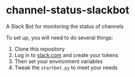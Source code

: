 # channel-status-slackbot
A Slack Bot for monitoring the status of channels

To set up, you will need to do several things:

1. Clone this repository
2. Log in to [slack.com]() and create your tokens
3. Then set your environment variables
4. Tweak the `startbot.py` to meet your needs
